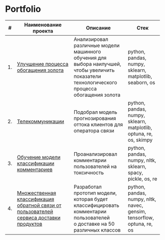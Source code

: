 # Portfolio



| #    | Наименование проекта                | Описание                                                     | Стек                                                         |
| ---- | ------------------------------------------------------------ | ------------------------------------------------------------ | ------------------------------------------------------------ |
| 1.   | [Улучшение процесса обогащения золота](https://github.com/yaroslav-korobkov/Portfolio/tree/main/Gold_Recovery) |Анализировал различные модели машинного обучения для выбора наилучшей, <br/> чтобы увеличить показатели технологического процесса обогащения золота | python, pandas, numpy, sklearn, matplotlib, seaborn, os       |
| 2.   | [Телекоммуникации](https://github.com/yaroslav-korobkov/Portfolio/tree/main/Telecommunications) | Подобрал модель прогнозирования оттока клиентов для оператора связи| python, pandas, numpy, sklearn, matplotlib, optuna, re, os, skimpy |
| 3.   | [Обучение модели классификации комментариев](https://github.com/yaroslav-korobkov/Portfolio/tree/main/Toxic_comments) | Проанализировал комментарии пользователей на токсичность             | python, pandas, numpy, nltk, sklearn, spacy, pickle, os, re  |
| 4.   | [Множественная классификация обратной связи от пользователей сервиса доставки продуктов](https://github.com/yaroslav-korobkov/Portfolio/tree/main/NLP_Samokat.tech) | Разработал прототип модели, <br/> которая будет классифицировать комментарии пользователей  <br/> о доставке на 50 различных классов | python, pandas, numpy, nltk, navec, gensim, tensorflow, optuna, re, os | 
